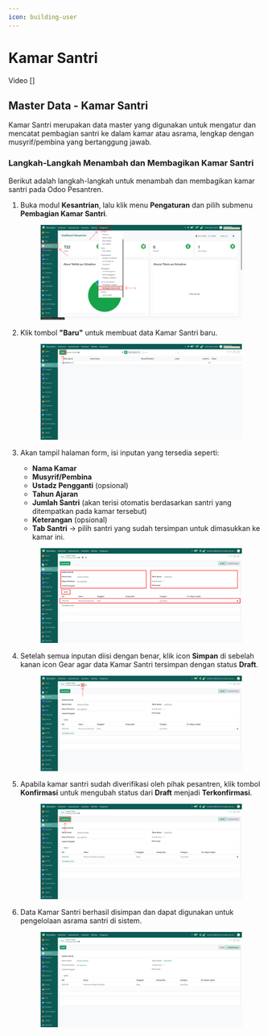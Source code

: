 ```yaml
---
icon: building-user
---
```


# Kamar Santri

Video \[]

## Master Data - Kamar Santri

Kamar Santri merupakan data master yang digunakan untuk mengatur dan mencatat pembagian santri ke dalam kamar atau asrama, lengkap dengan musyrif/pembina yang bertanggung jawab.

### Langkah-Langkah Menambah dan Membagikan Kamar Santri

Berikut adalah langkah-langkah untuk menambah dan membagikan kamar santri pada Odoo Pesantren.

1.  Buka modul **Kesantrian**, lalu klik menu **Pengaturan** dan pilih submenu **Pembagian Kamar Santri**.

    <figure><img src="../../.gitbook/assets/images-192.png" alt=""><figcaption></figcaption></figure>


2.  Klik tombol **"Baru"** untuk membuat data Kamar Santri baru.

    <figure><img src="../../.gitbook/assets/images-193.png" alt=""><figcaption></figcaption></figure>


3.  Akan tampil halaman form, isi inputan yang tersedia seperti:

    * **Nama Kamar**
    * **Musyrif/Pembina**
    * **Ustadz Pengganti** (opsional)
    * **Tahun Ajaran**
    * **Jumlah Santri** (akan terisi otomatis berdasarkan santri yang ditempatkan pada kamar tersebut)
    * **Keterangan** (opsional)
    * **Tab Santri** → pilih santri yang sudah tersimpan untuk dimasukkan ke kamar ini.

    <figure><img src="../../.gitbook/assets/images-194.png" alt=""><figcaption></figcaption></figure>


4.  Setelah semua inputan diisi dengan benar, klik icon **Simpan** di sebelah kanan icon Gear agar data Kamar Santri tersimpan dengan status **Draft**.

    <figure><img src="../../.gitbook/assets/images-195.png" alt=""><figcaption></figcaption></figure>


5.  Apabila kamar santri sudah diverifikasi oleh pihak pesantren, klik tombol **Konfirmasi** untuk mengubah status dari **Draft** menjadi **Terkonfirmasi**.

    <figure><img src="../../.gitbook/assets/images-196.png" alt=""><figcaption></figcaption></figure>


6.  Data Kamar Santri berhasil disimpan dan dapat digunakan untuk pengelolaan asrama santri di sistem.

    <figure><img src="../../.gitbook/assets/images-197.png" alt=""><figcaption></figcaption></figure>
